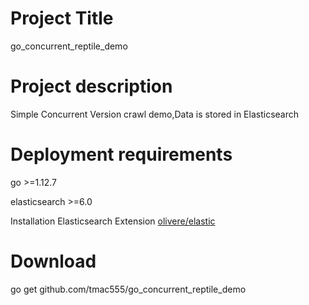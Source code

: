 # Project Title
  go_concurrent_reptile_demo
# Project description
   Simple Concurrent Version crawl demo,Data is stored in Elasticsearch
# Deployment requirements
 go >=1.12.7
 
 elasticsearch >=6.0
 
 Installation Elasticsearch Extension [olivere/elastic](https://github.com/olivere/elastic)
# Download

go get github.com/tmac555/go_concurrent_reptile_demo
